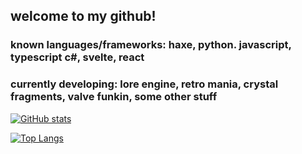 ## welcome to my github!

### known languages/frameworks: haxe, python. javascript, typescript c#, svelte, react

### currently developing: lore engine, retro mania, crystal fragments, valve funkin, some other stuff

[![GitHub stats](https://github-readme-stats.vercel.app/api?username=sayofthelor&theme=dark)](https://github.com/anuraghazra/github-readme-stats)

[![Top Langs](https://github-readme-stats.vercel.app/api/top-langs/?username=sayofthelor&theme=dark&layout=compact&hide=c)](https://github.com/anuraghazra/github-readme-stats)
<!-- i hid C because i don't really code in it and like 99% of it just comes from libvlc deps in old psych engine repos -->
